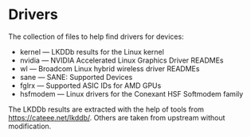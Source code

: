 # Drivers
The collection of files to help find drivers for devices:

* kernel   — LKDDb results for the Linux kernel
* nvidia   — NVIDIA Accelerated Linux Graphics Driver READMEs
* wl       — Broadcom Linux hybrid wireless driver READMEs
* sane     — SANE: Supported Devices
* fglrx    — Supported ASIC IDs for AMD GPUs
* hsfmodem — Linux drivers for the Conexant HSF Softmodem family

The LKDDb results are extracted with the help of tools from https://cateee.net/lkddb/. Others are taken from upstream without modification.
